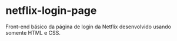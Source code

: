 # netflix-login-page
Front-end básico da página de login da Netflix desenvolvido usando somente HTML e CSS.

